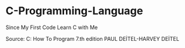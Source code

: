 # C-Programming-Language
Since My First Code
Learn C with Me

Source: C: How To Program 7.th edition
PAUL DEİTEL-HARVEY DEİTEL
